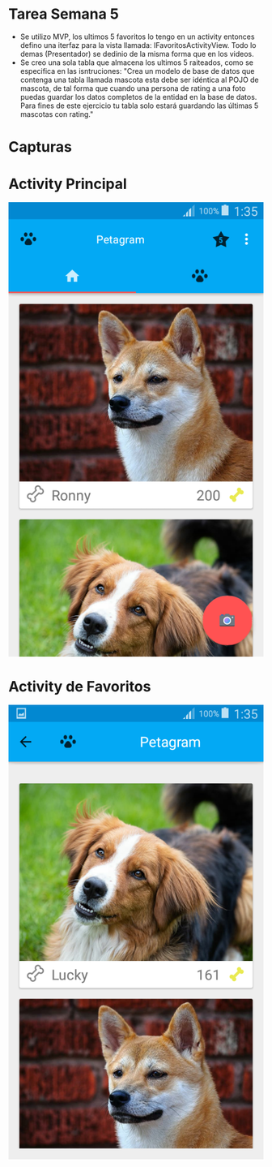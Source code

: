 # Tarea Semana 5
- Se utilizo MVP, los ultimos 5 favoritos lo tengo en un activity entonces defino una iterfaz para la vista llamada: IFavoritosActivityView. Todo lo demas (Presentador) se dedinio de la misma forma que en los videos.
- Se creo una sola tabla que almacena los ultimos 5 raiteados, como se especifica en las isntruciones: "Crea un modelo de base de datos que contenga una tabla llamada mascota esta debe ser idéntica al POJO de mascota, de tal forma que cuando una persona de rating a una foto puedas guardar los datos completos de la entidad en la base de datos. Para fines de este ejercicio tu tabla solo estará guardando las últimas 5 mascotas con rating."

# Capturas
# Activity Principal
![Captura](./c1.png?raw=true "Captura")
# Activity de Favoritos
![Captura](./c2.png?raw=true "Captura")
